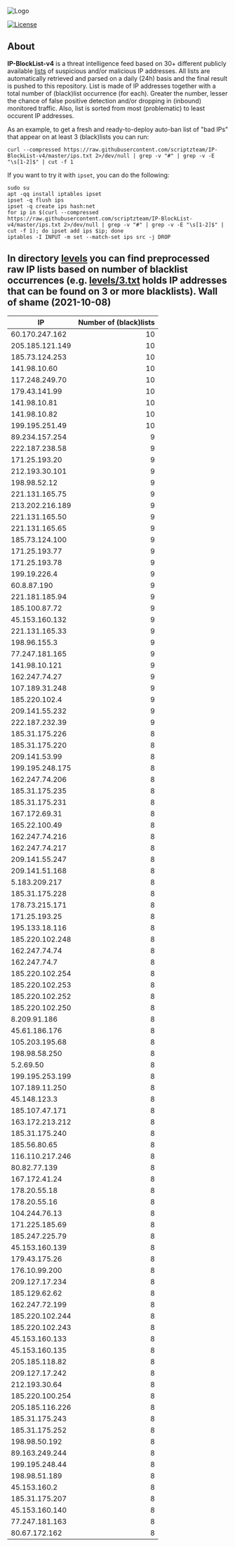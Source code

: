 ![Logo](https://i.imgur.com/PyKLAe7.png)

[![License](https://img.shields.io/badge/license-The_Unlicense-red.svg)](https://unlicense.org/)

About
----

**IP-BlockList-v4** is a threat intelligence feed based on 30+ different publicly available [lists](https://github.com/stamparm/maltrail) of suspicious and/or malicious IP addresses. All lists are automatically retrieved and parsed on a daily (24h) basis and the final result is pushed to this repository. List is made of IP addresses together with a total number of (black)list occurrence (for each). Greater the number, lesser the chance of false positive detection and/or dropping in (inbound) monitored traffic. Also, list is sorted from most (problematic) to least occurent IP addresses.

As an example, to get a fresh and ready-to-deploy auto-ban list of "bad IPs" that appear on at least 3 (black)lists you can run:

```
curl --compressed https://raw.githubusercontent.com/scriptzteam/IP-BlockList-v4/master/ips.txt 2>/dev/null | grep -v "#" | grep -v -E "\s[1-2]$" | cut -f 1
```

If you want to try it with `ipset`, you can do the following:

```
sudo su
apt -qq install iptables ipset
ipset -q flush ips
ipset -q create ips hash:net
for ip in $(curl --compressed https://raw.githubusercontent.com/scriptzteam/IP-BlockList-v4/master/ips.txt 2>/dev/null | grep -v "#" | grep -v -E "\s[1-2]$" | cut -f 1); do ipset add ips $ip; done
iptables -I INPUT -m set --match-set ips src -j DROP
```

In directory [levels](levels) you can find preprocessed raw IP lists based on number of blacklist occurrences (e.g. [levels/3.txt](levels/3.txt) holds IP addresses that can be found on 3 or more blacklists).
Wall of shame (2021-10-08)
----

|IP|Number of (black)lists|
|---|--:|
60.170.247.162|10
205.185.121.149|10
185.73.124.253|10
141.98.10.60|10
117.248.249.70|10
179.43.141.99|10
141.98.10.81|10
141.98.10.82|10
199.195.251.49|10
89.234.157.254|9
222.187.238.58|9
171.25.193.20|9
212.193.30.101|9
198.98.52.12|9
221.131.165.75|9
213.202.216.189|9
221.131.165.50|9
221.131.165.65|9
185.73.124.100|9
171.25.193.77|9
171.25.193.78|9
199.19.226.4|9
60.8.87.190|9
221.181.185.94|9
185.100.87.72|9
45.153.160.132|9
221.131.165.33|9
198.96.155.3|9
77.247.181.165|9
141.98.10.121|9
162.247.74.27|9
107.189.31.248|9
185.220.102.4|9
209.141.55.232|9
222.187.232.39|9
185.31.175.226|8
185.31.175.220|8
209.141.53.99|8
199.195.248.175|8
162.247.74.206|8
185.31.175.235|8
185.31.175.231|8
167.172.69.31|8
165.22.100.49|8
162.247.74.216|8
162.247.74.217|8
209.141.55.247|8
209.141.51.168|8
5.183.209.217|8
185.31.175.228|8
178.73.215.171|8
171.25.193.25|8
195.133.18.116|8
185.220.102.248|8
162.247.74.74|8
162.247.74.7|8
185.220.102.254|8
185.220.102.253|8
185.220.102.252|8
185.220.102.250|8
8.209.91.186|8
45.61.186.176|8
105.203.195.68|8
198.98.58.250|8
5.2.69.50|8
199.195.253.199|8
107.189.11.250|8
45.148.123.3|8
185.107.47.171|8
163.172.213.212|8
185.31.175.240|8
185.56.80.65|8
116.110.217.246|8
80.82.77.139|8
167.172.41.24|8
178.20.55.18|8
178.20.55.16|8
104.244.76.13|8
171.225.185.69|8
185.247.225.79|8
45.153.160.139|8
179.43.175.26|8
176.10.99.200|8
209.127.17.234|8
185.129.62.62|8
162.247.72.199|8
185.220.102.244|8
185.220.102.243|8
45.153.160.133|8
45.153.160.135|8
205.185.118.82|8
209.127.17.242|8
212.193.30.64|8
185.220.100.254|8
205.185.116.226|8
185.31.175.243|8
185.31.175.252|8
198.98.50.192|8
89.163.249.244|8
199.195.248.44|8
198.98.51.189|8
45.153.160.2|8
185.31.175.207|8
45.153.160.140|8
77.247.181.163|8
80.67.172.162|8
